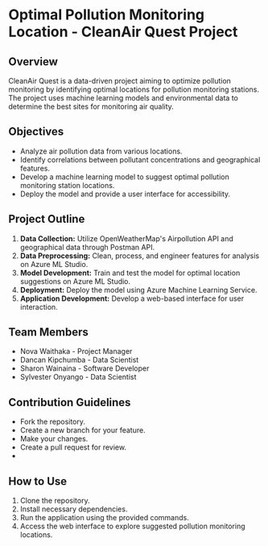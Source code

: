 # Optimal Pollution Monitoring Location - CleanAir Quest Project

## Overview
CleanAir Quest is a data-driven project aiming to optimize pollution monitoring by identifying optimal locations for pollution monitoring stations. The project uses machine learning models and environmental data to determine the best sites for monitoring air quality.

## Objectives
- Analyze air pollution data from various locations.
- Identify correlations between pollutant concentrations and geographical features.
- Develop a machine learning model to suggest optimal pollution monitoring station locations.
- Deploy the model and provide a user interface for accessibility.

## Project Outline
1. **Data Collection:** Utilize OpenWeatherMap's Airpollution API and geographical data through Postman API.
2. **Data Preprocessing:** Clean, process, and engineer features for analysis on Azure ML Studio.
3. **Model Development:** Train and test the model for optimal location suggestions on Azure ML Studio.
4. **Deployment:** Deploy the model using Azure Machine Learning Service.
5. **Application Development:** Develop a web-based interface for user interaction.

## Team Members
- Nova Waithaka - Project Manager
- Dancan Kipchumba - Data Scientist
- Sharon Wainaina - Software Developer
- Sylvester Onyango - Data Scientist

## Contribution Guidelines
- Fork the repository.
- Create a new branch for your feature.
- Make your changes.
- Create a pull request for review.
- 
## How to Use
1. Clone the repository.
2. Install necessary dependencies.
3. Run the application using the provided commands.
4. Access the web interface to explore suggested pollution monitoring locations.


